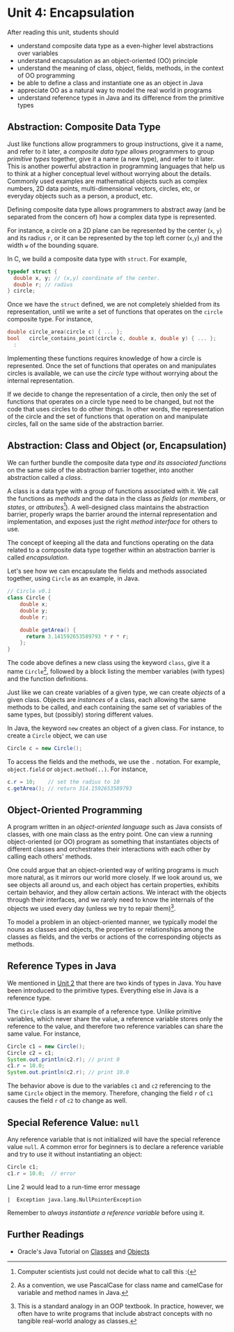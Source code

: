 # Unit 4: Encapsulation

After reading this unit, students should

- understand composite data type as a even-higher level abstractions over variables
- understand encapsulation as an object-oriented (OO) principle
- understand the meaning of class, object, fields, methods, in the context of OO programming
- be able to define a class and instantiate one as an object in Java
- appreciate OO as a natural way to model the real world in programs
- understand reference types in Java and its difference from the primitive types

## Abstraction: Composite Data Type

Just like functions allow programmers to group instructions, give it a name, and refer to it later, a _composite data type_ allows programmers to group _primitive types_ together, give it a name (a new type), and refer to it later.  This is another powerful abstraction in programming languages that help us to think at a higher conceptual level without worrying about the details.   Commonly used examples are mathematical objects such as complex numbers, 2D data points, multi-dimensional vectors, circles, etc, or everyday objects such as a person, a product, etc.

Defining composite data type allows programmers to abstract away (and be separated from the concern of) how a complex data type is represented.

For instance, a circle on a 2D plane can be represented by the center (`x`, `y`) and its radius `r`, or it can be represented by the top left corner (`x`,`y`) and the width `w` of the bounding square.

In C, we build a composite data type with `struct`.  For example,

```C
typedef struct {
  double x, y; // (x,y) coordinate of the center.
  double r; // radius
} circle;
```

Once we have the `struct` defined, we are not completely shielded from its representation, until we write a set of functions that operates on the `circle` composite type.  For instance,

```C
double circle_area(circle c) { ... };
bool   circle_contains_point(circle c, double x, double y) { ... };
  :
```

Implementing these functions requires knowledge of how a circle is represented.  Once the set of functions that operates on and manipulates circles is available, we can use the _circle_ type without worrying about the internal representation.  

If we decide to change the representation of a circle, then only the set of functions that operates on a circle type need to be changed, but not the code that uses circles to do other things.  In other words, the representation of the circle and the set of functions that operation on and manipulate circles, fall on the same side of the abstraction barrier.

## Abstraction: Class and Object (or, Encapsulation)

We can further bundle the composite data type _and its associated functions_ on the same side of the abstraction barrier together, into another abstraction called a _class_.

A class is a data type with a group of functions associated with it.  We call the functions as _methods_ and the data in the class as _fields_ (or _members_, or _states_, or _attributes_[^1]).   A well-designed class maintains the abstraction barrier, properly wraps the barrier around the internal representation and implementation, and exposes just the right _method interface_ for others to use.

The concept of keeping all the data and functions operating on the data related to a composite data type together within an abstraction barrier is called _encapsulation_.

[^1]: Computer scientists just could not decide what to call this :(

Let's see how we can encapsulate the fields and methods associated together, using `Circle` as an example, in Java.

```Java
// Circle v0.1
class Circle {
	double x;
	double y;
	double r;

	double getArea() {
	  return 3.141592653589793 * r * r;
	};
}
```

The code above defines a new class using the keyword `class`, give it a name `Circle`[^2], followed by a block listing the member variables (with types) and the function definitions.

[^2]: As a convention, we use PascalCase for class name and camelCase for variable and method names in Java.

Just like we can create variables of a given type, we can create _objects_ of a given class.  Objects are _instances_ of a class, each allowing the same methods to be called, and each containing the same set of variables of the same types, but (possibly) storing different values.

In Java, the keyword `new` creates an object of a given class.  For instance, to create a `Circle` object, we can use
```Java
Circle c = new Circle();
```

To access the fields and the methods, we use the `.` notation.  For example, `object.field` or `object.method(..)`.  For instance,
```Java
c.r = 10;    // set the radius to 10
c.getArea(); // return 314.1592653589793
```

## Object-Oriented Programming

A program written in an _object-oriented language_ such as Java consists of classes, with one main class as the entry point.  One can view a running object-oriented (or OO) program as something that instantiates objects of different classes and orchestrates their interactions with each other by calling each others' methods.

One could argue that an object-oriented way of writing programs is much more natural, as it mirrors our world more closely.  If we look around us, we see objects all around us, and each object has certain properties, exhibits certain behavior, and they allow certain actions.  We interact with the objects through their interfaces, and we rarely need to know the internals of the objects we used every day (unless we try to repair them)[^3].  

To model a problem in an object-oriented manner, we typically model the nouns as classes and objects, the properties or relationships among the classes as fields, and the verbs or actions of the corresponding objects as methods.

[^3]: This is a standard analogy in an OOP textbook.  In practice, however, we often have to write programs that include abstract concepts with no tangible real-world analogy as classes.

## Reference Types in Java

We mentioned in [Unit 2](02-type.md) that there are two kinds of types in Java.  You have been introduced to the primitive types.  Everything else in Java is a reference type.

The `Circle` class is an example of a reference type.  Unlike primitive variables, which never share the value, a reference variable stores only the reference to the value, and therefore two reference variables can share the same value.  For instance,

```Java
Circle c1 = new Circle();
Circle c2 = c1;
System.out.println(c2.r); // print 0
c1.r = 10.0;
System.out.println(c2.r); // print 10.0
```

The behavior above is due to the variables `c1` and `c2` referencing to the same `Circle` object in the memory.  Therefore, changing the field `r` of `c1` causes the field `r` of `c2` to change as well.

## Special Reference Value: `null`

Any reference variable that is not initialized will have the special reference value `null`.  A common error for beginners is to declare a reference variable and try to use it without instantiating an object:

```Java
Circle c1;
c1.r = 10.0;  // error
```

Line 2 would lead to a run-time error message
```
|  Exception java.lang.NullPointerException
```

Remember to _always instantiate a reference variable_ before using it.

## Further Readings

- Oracle's Java Tutorial on [Classes](https://docs.oracle.com/javase/tutorial/java/javaOO/classes.html) and [Objects](https://docs.oracle.com/javase/tutorial/java/javaOO/objects.html)
